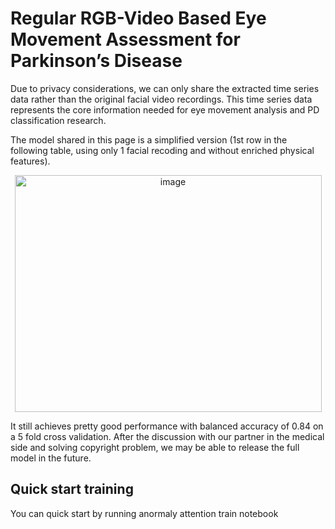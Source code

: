 # Regular RGB-Video Based Eye Movement Assessment for Parkinson’s Disease
Due to privacy considerations, we can only share the extracted time series data rather than the original facial video recordings. This time series data represents the core information needed for eye movement analysis and PD classification research. 

The model shared in this page is a simplified version (1st row in the following table, using only 1 facial recoding and without enriched physical features).


<p align="center">
  <img width="491" height="379" alt="image" src="https://github.com/user-attachments/assets/34d67f93-a046-42bb-9794-9b4bee074e69" />
</p>

It still achieves pretty good performance with balanced accuracy of 0.84 on a 5 fold cross validation. After the discussion with our partner in the medical side and solving copyright problem, we may be able to release the full model in the future. 

## Quick start training
You can quick start by running anormaly attention train notebook
